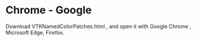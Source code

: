 # Chrome - Google
Download VTKNamedColorPatches.html , and open it with Google Chrome , Microsoft Edge, Firefox. 
